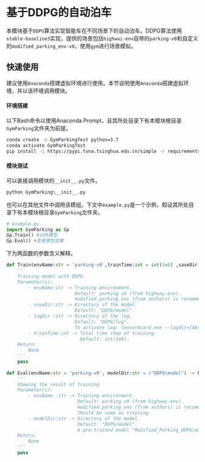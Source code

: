# 基于DDPG的自动泊车

本模块基于`DDPG`算法实现智能车在不同场景下的自动泊车。DDPG算法使用`stable-baseline3`实现，提供的场景包括`highwai-env`自带的`parking-v0`和自定义的`modified_parking_env-v0`，使用`gym`进行场景模拟。

## 快速使用

建议使用`Anaconda`搭建虚拟环境进行使用。本节说明使用`Anaconda`搭建虚拟环境，并以该环境调用模块。

#### 环境搭建

以下Bash命令以使用Anaconda Prompt，且其所处目录下有本模块根目录`GymParking`文件夹为前提。

```bash
conda create -n GymParkingTest python=3.7
conda activate GymParkingTest
pip install -i https://pypi.tuna.tsinghua.edu.cn/simple -r requirements.txt
```

#### 模块测试

可以直接调用模块的`__init__.py`文件。

```bash
python GymParking\__init__.py
```

也可以在其他文件中调用该模组。下文中`example.py`是一个示例，假设其所处目录下有本模块根目录`GymParking`文件夹。

``` python
# example.py
import GymParking as Gp
Gp.Train() #训练模型
Gp.Eval() #查看模型效果
```

下为两函数的参数含义解释。

```python
def Train(envName:str = 'parking-v0',trainTime:int = int(1e6) ,saveDir:str = r"DDPG\model", logDir:str = r"DDPG\log") -> None:
    '''
    Training model with DDPG.
    Parameter(s):
        - envName:str -> Training environment. 
                         Default: parking-v0 (from highway-env). 
                         modified_parking_env (from authors) is recommended.
        - saveDir:str -> Directory of the model.
                         Default: "DDPG/model".
        - logDir :str -> Directory of the log.
                         Default: "DDPG/log".
                         To activate log: tensorboard.exe --logdir={Absolute path of 										   log directory(NOT A FILE)}
        - trainTime:int -> Total time step of training.
                           Default: int(1e6).
	Return:
        None
	'''
    pass
    
def Eval(envName:str = 'parking-v0', modelDir:str = r"DDPG\model") -> None:
    '''
    Showing the result of training.
    Parameter(s):
        - envName :str -> Training environment. 
                          Default: parking-v0 (from highway-env). 
                          modified_parking_env (from authors) is recommended.
                          Should be same as training.
        - modelDir:str -> Directory of the model.
                          Default: "DDPG/model".
                          A pre-trained model "Modified_Parking_DDPG\model" is 								  recommended.
    Return:
        None
    '''
    pass
```



